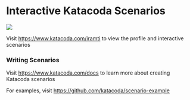 # Interactive Katacoda Scenarios

[![](http://shields.katacoda.com/katacoda/iramti/count.svg)](https://www.katacoda.com/iramti "Get your profile on Katacoda.com")

Visit https://www.katacoda.com/iramti to view the profile and interactive scenarios

### Writing Scenarios
Visit https://www.katacoda.com/docs to learn more about creating Katacoda scenarios

For examples, visit https://github.com/katacoda/scenario-example

